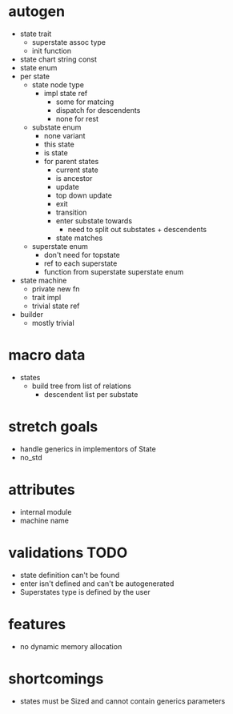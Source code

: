 # autogen
- state trait
    * superstate assoc type
    * init function
- state chart string const
- state enum
- per state
    * state node type
        + impl state ref
            + some for matcing
            + dispatch for descendents
            + none for rest
    * substate enum
        + none variant
        + this state
        + is state
        + for parent states
            + current state
            + is ancestor
            + update
            + top down update
            + exit
            + transition
            + enter substate towards
                + need to split out substates + descendents
            + state matches
    * superstate enum
        + don't need for topstate
        + ref to each superstate
        + function from superstate superstate enum
- state machine
    * private new fn
    * trait impl
    * trivial state ref
- builder
    * mostly trivial

# macro data
- states
    * build tree from list of relations
        + descendent list per substate

# stretch goals
- handle generics in implementors of State
- no_std

# attributes
- internal module
- machine name

# validations TODO
- state definition can't be found
- enter isn't defined and can't be autogenerated
- Superstates type is defined by the user

# features
- no dynamic memory allocation

# shortcomings
- states must be Sized and cannot contain generics parameters
